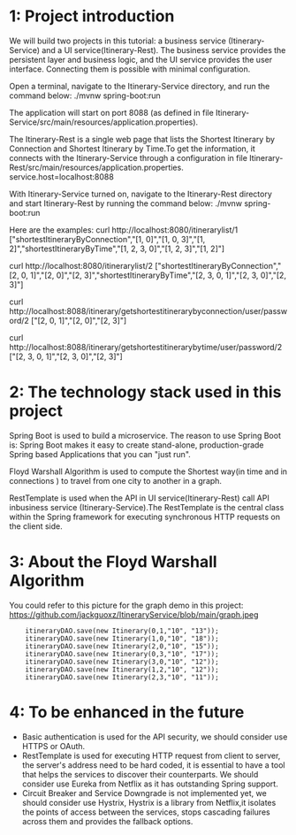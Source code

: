 1: Project introduction
=======================
We will build two projects in this tutorial: a business service (Itinerary-Service) and a UI service(Itinerary-Rest). The business service provides the persistent layer and business logic, and the UI service provides the user interface. Connecting them is possible with minimal configuration.

Open a terminal, navigate to the Itinerary-Service directory, and run the command below:
./mvnw spring-boot:run

The application will start on port 8088 (as defined in file Itinerary-Service/src/main/resources/application.properties).
 
The Itinerary-Rest is a single web page that lists the Shortest Itinerary by Connection and  Shortest Itinerary by Time.To get the information, it connects with the Itinerary-Service through a configuration in file Itinerary-Rest/src/main/resources/application.properties.
service.host=localhost:8088
 
With Itinerary-Service turned on, navigate to the Itinerary-Rest directory and start Itinerary-Rest by running the command below:
./mvnw spring-boot:run
 
 
Here are the examples:
curl http://localhost:8080/itinerarylist/1
["shortestItineraryByConnection","[1, 0]","[1, 0, 3]","[1, 2]","shortestItineraryByTime","[1, 2, 3, 0]","[1, 2, 3]","[1, 2]"]
 
curl http://localhost:8080/itinerarylist/2
["shortestItineraryByConnection","[2, 0, 1]","[2, 0]","[2, 3]","shortestItineraryByTime","[2, 3, 0, 1]","[2, 3, 0]","[2, 3]"]

curl http://localhost:8088/itinerary/getshortestitinerarybyconnection/user/password/2
["[2, 0, 1]","[2, 0]","[2, 3]"]

curl http://localhost:8088/itinerary/getshortestitinerarybytime/user/password/2
["[2, 3, 0, 1]","[2, 3, 0]","[2, 3]"]

2: The technology stack used in this project
============================================
Spring Boot is used to build a microservice. The reason to use Spring Boot is: Spring Boot makes it easy to create stand-alone, production-grade Spring based Applications that you can "just run".

Floyd Warshall Algorithm is used to compute the Shortest way(in time and in connections ) to travel from one city to another in a graph.

RestTemplate is used when the API in UI service(Itinerary-Rest) call API inbusiness service (Itinerary-Service).The RestTemplate is the central class within the Spring framework for executing synchronous HTTP requests on the client side.

3: About the Floyd Warshall Algorithm
============================================
You could refer to this picture for the graph demo in this project:
https://github.com/jackguoxz/ItineraryService/blob/main/graph.jpeg

        itineraryDAO.save(new Itinerary(0,1,"10", "13"));
        itineraryDAO.save(new Itinerary(1,0,"10", "18"));
        itineraryDAO.save(new Itinerary(2,0,"10", "15"));
        itineraryDAO.save(new Itinerary(0,3,"10", "17"));
        itineraryDAO.save(new Itinerary(3,0,"10", "12"));
        itineraryDAO.save(new Itinerary(1,2,"10", "12"));
        itineraryDAO.save(new Itinerary(2,3,"10", "11"));

4: To be enhanced in the future
============================================

- Basic authentication is used for the API security, we should consider use HTTPS or OAuth. 
- RestTemplate is used for executing HTTP request from client to server, the server's address need to be hard coded, it is essential to have a tool that helps the services to discover their counterparts. We should consider use Eureka from Netflix as it has outstanding Spring support.
- Circuit Breaker and Service Downgrade is not implemented yet, we should consider use Hystrix,  Hystrix is a library from Netflix,it isolates the points of access between the services, stops cascading failures across them and provides the fallback options.

    
 
